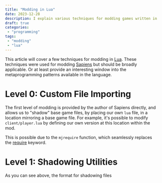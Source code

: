 ```yaml
---
title: "Modding in Lua"
date: 2023-12-28
description: I explain various techniques for modding games written in Lua.
draft: true
categories:
 - "programming"
tags:
 - "modding"
 - "lua"
---
```


This article will cover a few techniques for modding in [Lua](https://www.lua.org/). These techniques were used for modding [Sapiens](https://www.playsapiens.com/) but should be broadly applicable. Or at least provide an interesting window into the metaprogramming patterns available in the language.

# Level 0: Custom File Importing

The first level of modding is provided by the author of Sapiens directly, and allows us to "shadow" base game files, by placing our own `lua` file, in a location mirroring a base game file. For example, it's possible to modify `client/player.lua` by defining our own version at this location within the mod.

This is possible due to the `mjrequire` function, which seamlessly replaces the [require](https://www.lua.org/manual/5.1/manual.html#pdf-require) keyword.

# Level 1: Shadowing Utilities

As you can see above, the format for shadowing files 

